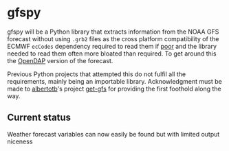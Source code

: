 # gfspy
gfspy will be a Python library that extracts information from the NOAA GFS forecast without using `.grb2` files as the cross platform compatibility of the ECMWF `ecCodes` dependency required to read them if [poor](https://github.com/ecmwf/eccodes-python#system-dependencies) and the library needed to read them often more bloated than required. To get around this the [OpenDAP](https://nomads.ncep.noaa.gov/) version of the forecast.

Previous Python projects that attempted this do not fulfil all the requirements, mainly being an importable library. Acknowledgment must be made to [albertotb](https://github.com/albertotb)'s project [get-gfs](https://github.com/albertotb/get-gfs) for providing the first foothold along the way.

## Current status
Weather forecast variables can now easily be found but with limited output niceness
